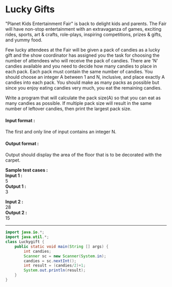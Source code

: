 # Lucky Gifts

"Planet Kids Entertainment Fair" is back to delight kids and parents. The Fair will have non-stop entertainment with an extravaganza of games, exciting rides, sports, art & crafts, role-plays, inspiring competitions, prizes & gifts, and yummy food. 

Few lucky attendees at the Fair will be given a pack of candies as a lucky gift and the show coordinator has assigned you the task for choosing the number of attendees who will receive the pack of candies. There are 'N' candies available and you need to decide how many candies to place in each pack. Each pack must contain the same number of candies. You should choose an integer A between 1 and N, inclusive, and place exactly A candies into each pack. You should make as many packs as possible but since you enjoy eating candies very much, you eat the remaining candies. 

Write a program that will calculate the pack size(A) so that you can eat as many candies as possible. If multiple pack size will result in the same number of leftover candies, then print the largest pack size.

#### Input format :
The first and only line of input contains an integer N.

#### Output format :
Output should display the area of the floor that is to be decorated with the carpet.

**Sample test cases :<br>
Input 1 :<br>**
5<br>
**Output 1 :<br>**
3

**Input 2 :<br>**
28<br>
**Output 2 :<br>**
15

--------------------------------------------------------------------------------------------------------------------------------------------------------------------

```java
import java.io.*;
import java.util.*;
class Luckygift {
	public static void main(String [] args) {
		int candies;
		Scanner sc = new Scanner(System.in);
		candies = sc.nextInt();
		int result = (candies/2)+1;
		System.out.println(result);
	}
}

```
